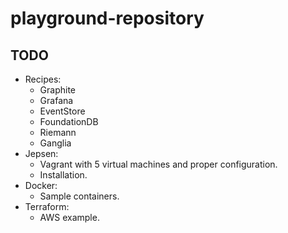 # playground-repository

## TODO

- Recipes:
  - Graphite
  - Grafana
  - EventStore
  - FoundationDB
  - Riemann
  - Ganglia
- Jepsen:
  - Vagrant with 5 virtual machines and proper configuration.
  - Installation.
- Docker:
  - Sample containers.
- Terraform:
  - AWS example.